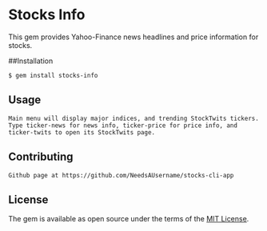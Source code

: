 # Stocks Info

This gem provides Yahoo-Finance news headlines and price information for stocks.

##Installation

    $ gem install stocks-info

##  Usage

    Main menu will display major indices, and trending StockTwits tickers.
    Type ticker-news for news info, ticker-price for price info, and ticker-twits to open its StockTwits page.

## Contributing

    Github page at https://github.com/NeedsAUsername/stocks-cli-app

## License

The gem is available as open source under the terms of the [MIT License](http://opensource.org/licenses/MIT).
